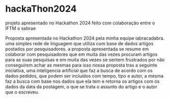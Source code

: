 # hackaThon2024
projeto apresentado no Hackathon 2024 feito com colaboração entre o IFTM  o sebrae


Proposta apresentada no Hackathon 2024 pela minha equipe iabracadabra.
uma simples rede de linguagem que utiliza com base de dados artigos postados por pesquisadores.
a proposta apresentada se resume em colaborar com pesquisadores que em muita das vezes procuram 
artigos para as suas pesquisas e em muita das vezes se sentem frustrados por não conseguirem achar as mesmas 
para isso nossa proposta tras a seguinte iniciativa, uma inteligencia artificial que faz a busca de acordo com
os dados pedidos, que podem ser incluidos com tempo, tipo e autor, a mesma faz a busca com base nos dados que ela tem e retorna os artigos
com os dados da data da postagem, o que se trata o assunto do artigo e o autor que o escreveu.